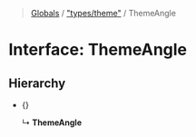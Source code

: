 > [Globals](../README.md) / ["types/theme"](../modules/_types_theme_.md) / ThemeAngle

# Interface: ThemeAngle

## Hierarchy

* {}

  ↳ **ThemeAngle**
